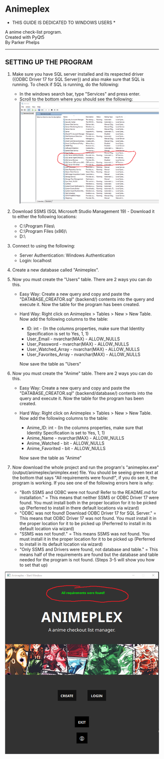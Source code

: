 # Animeplex

* THIS GUIDE IS DEDICATED TO WINDOWS USERS *

A anime check-list program.                                                                                                                                                                                                                           
Created with PyQt5                                                                                                            
By Parker Phelps

----------------------
SETTING UP THE PROGRAM
----------------------

1. Make sure you have SQL server installed and its respected driver ({ODBC Driver 17 for SQL Server}) and also make sure that SQL is running. To check if SQL is running, do the following:
   - In the windows search bar, type "Services" and press enter.
   - Scroll to the bottom where you should see the following:
   ![Showing SQL Server is running](./frontend/assets/imgs/sqlrunning.png)
   

3. Download SSMS (SQL Microsoft Studio Management 19) - Download it to either the following locations:

   -   C:\Program Files\
   -   C:\Program Files (x86)\
   -   D:\
   
3. Connect to using the following:
   - Server Authentication: Windows Authentication
   - Login: localhost 
4. Create a new database called "Animeplex".
5. Now you must create the "Users" table. There are 2 ways you can do this.
   - Easy Way: 
      Create a new query and copy and paste the "DATABASE_CREATOR.sql" (backend/) contents into the query and execute it. Now the table for the program has been created.
   - Hard Way:
      Right click on Animeplex > Tables > New > New Table. Now add the following columns to the table:
      - ID: int - (In the columns properties, make sure that Identity Specification is set to Yes, 1, 1)
      - User_Email - nvarchar(MAX) - ALLOW_NULLS
      - User_Password - nvarchar(MAX) - ALLOW_NULLS
      - User_Watched_Array - nvarchar(MAX) - ALLOW_NULLS
      - User_Favorites_Array - nvarchar(MAX) - ALLOW_NULLS                      
                                                                                             
      Now save the table as "Users"
6. Now you must create the "Anime" table. There are 2 ways you can do this.
   - Easy Way: 
      Create a new query and copy and paste the "DATABASE_CREATOR.sql" (backend/database/) contents into the query and execute it. Now the table for the program has been created.
   - Hard Way:
      Right click on Animeplex > Tables > New > New Table. Now add the following columns to the table:
      - Anime_ID: int - (In the columns properties, make sure that Identity Specification is set to Yes, 1, 1)
      - Anime_Name - nvarchar(MAX) - ALLOW_NULLS
      - Anime_Watched - bit - ALLOW_NULLS
      - Anime_Favorited - bit - ALLOW_NULLS              
                                                                                             
      Now save the table as "Anime"

7. Now download the whole project and run the program's "animeplex.exe" (output/animeplex/animplex.exe) file. You should be seeing green text at the bottom that says "All requirements were found!", if you do see it, the program is working. If you see one of the following errors here is why:
   - "Both SSMS and ODBC were not found! Refer to the README.md for installation." = This means that neither SSMS or ODBC Driver 17 were found. You must install both in the proper location for it to be picked up (Perferred to install in there default locations via wizard)
   - "ODBC was not found! Download ODBC Driver 17 for SQL Server." = This means that ODBC Driver 17 was not found. You must install it in the proper location for it to be picked up (Perferred to install in its default location via wizard)
   - "SSMS was not found!." = This means SSMS was not found. You must install it in the proper location for it to be picked up (Perferred to install in its default location via wizard)
   - "Only SSMS and Drivers were found, not database and table." = This means half of the requirements are found but the database and table needed for the program is not found. (Steps 3-5 will show you how to set that up)

![Image of the program running properly](./frontend/assets/imgs/all-requirements-found.png)                                                                    
                               


